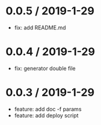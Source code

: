 
0.0.5 / 2019-1-29
==================
 * fix: add README.md 

0.0.4 / 2019-1-29
==================

 * fix: generator double file

0.0.3 / 2019-1-29
==================

 * feature: add doc -f params
 * feature: add deploy script
